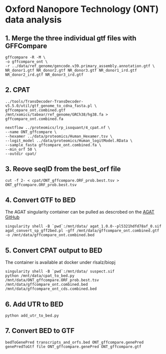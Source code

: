 # Oxford Nanopore Technology (ONT) data analysis

## 1. Merge the three individual gtf files with GFFCompare

```
gffcompare -R -M \
-o gffcompare_ont \
-r ../data/ref_genome/gencode.v39.primary_assembly.annotation.gtf \
NR_donor1.gtf NR_donor2.gtf NR_donor3.gtf NR_donor1_ird.gtf NR_donor2_ird.gtf NR_donor3_ird.gtf 
```

## 2. CPAT

```
../tools/TransDecoder-TransDecoder-v5.5.0/util/gtf_genome_to_cdna_fasta.pl \
gffcompare_ont.combined.gtf /mnt/xomics/tabear/ref_genome/GRCh38/hg38.fa > gffcompare_ont.combined.fa

nextflow ../proteomics/lrp_isoquant/4_cpat.nf \
--name ONT_gffcompare \
--hexamer ../data/proteomics/Human_Hexamer.tsv \
--logit_model ../data/proteomics/Human_logitModel.RData \
--sample_fasta gffcompare_ont.combined.fa \
--min_orf 50 \
--outdir cpat/
```

## 3. Reove seqID from the best_orf file

```
cut -f 2- < cpat/ONT_gffcompare.ORF_prob.best.tsv > ONT_gffcompare.ORF_prob.best.tsv
```

## 4. Convert GTF to BED
The AGAT singularity container can be pulled as descrobed on the [AGAT GitHub](https://github.com/NBISweden/AGAT)

```
singularity shell -B `pwd`:/mnt/data/ agat_1.0.0--pl5321hdfd78af_0.sif
agat_convert_sp_gff2bed.pl -gff /mnt/data/gffcompare_ont.combined.gtf -o /mnt/data/gffcompare_ont.combined.bed
```

## 5. Convert CPAT output to BED
The container is available at docker under rlsalz/biopj

```
singularity shell -B `pwd`:/mnt/data/ suspect.sif
python /mnt/data/cpat_to_bed.py /mnt/data/ONT_gffcompare.ORF_prob.best.tsv /mnt/data/gffcompare_ont.combined.bed /mnt/data/gffcompare_ont_cds.combined.bed
```

## 6. Add UTR to BED

```
python add_utr_to_bed.py
```

## 7. Convert BED to GTF

```
bedToGenePred transcripts_and_orfs.bed ONT_gffcompare.genePred
genePredToGtf file ONT_gffcompare.genePred ONT_gffcompare.gtf
```
